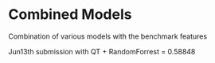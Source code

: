 Combined Models
===============

Combination of various models with the benchmark features

Jun13th submission with QT + RandomForrest = 0.58848
